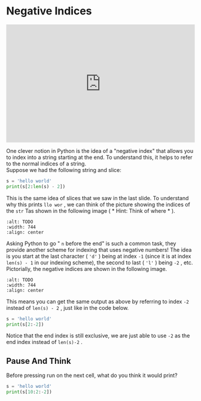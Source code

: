 # Negative Indices


<div style="position: relative; padding-bottom: 62.5%; height: 0;">
    <iframe src="https://www.loom.com/embed/2c14882d5c6f4328961b933d58c5c7d9?sharedAppSource=personal_library" frameborder="0" webkitallowfullscreen mozallowfullscreen allowfullscreen style="position: absolute; top: 0; left: 0; width: 100%; height: 100%;"></iframe>
</div>

One clever notion in Python is the idea of a "negative index" that allows you to index into a string starting at the end. To understand this, it helps to refer to the normal indices of a string.  
Suppose we had the following string and slice:  
```python
s = 'hello world'
print(s[2:len(s) - 2])
```

This is the same idea of slices that we saw in the last slide. To understand why this prints `llo wor` , we can think of the picture showing the indices of the `str` Tas shown in the following image ( *
			Hint: Think of where 
			* ).  
```{image} https://static.us.edusercontent.com/files/O6DgXxSxp4AtJg2JsGibHOpf
:alt: TODO
:width: 744
:align: center
```

Asking Python to go " `n` before the end" is such a common task, they provide another scheme for indexing that uses negative numbers! The idea is you start at the last character ( `'d'` ) being at index `-1` (since it is at index `len(s) - 1` in our indexing scheme), the second to last ( `'l'` ) being `-2` , etc. Pictorially, the negative indices are shown in the following image.  
```{image} https://static.us.edusercontent.com/files/oeDlJkGmqUtQXpUmO1wtDBXH
:alt: TODO
:width: 744
:align: center
```

This means you can get the same output as above by referring to index `-2` instead of `len(s) - 2` , just like in the code below.  
```python
s = 'hello world'
print(s[2:-2])
```

Notice that the end index is still exclusive, we are just able to use `-2` as the end index instead of `len(s)-2` .  
##  Pause And Think  

Before pressing run on the next cell, what do you think it would print?  
```python
s = 'hello world'
print(s[10:2:-2])
```

